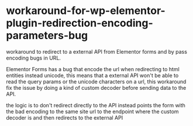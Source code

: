 # workaround-for-wp-elementor-plugin-redirection-encoding-parameters-bug
workaround to redirect to a external API from Elementor forms and by pass encoding bugs in URL.

Elementor Forms has a bug that encode the url when redirecting to html entities instead unicode,
this means that a external API won't be able to read the query params or the unicode characters
on a url, this workaround fix the issue by doing a kind of custom decoder before sending data
to the API.

the logic is to don't redirect directly to the API instead points the form with the bad encoding 
to the same site url to the endpoint where the custom decoder is and then redirects to the external API
